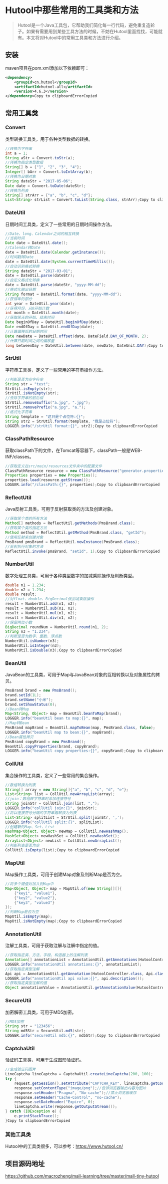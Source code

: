 # Hutool中那些常用的工具类和方法

> Hutool是一个Java工具包，它帮助我们简化每一行代码，避免重复造轮子。如果有需要用到某些工具方法的时候，不妨在Hutool里面找找，可能就有。本文将对Hutool中的常用工具类和方法进行介绍。

## 安装

maven项目在pom.xml添加以下依赖即可：

```xml
<dependency>
    <groupId>cn.hutool</groupId>
    <artifactId>hutool-all</artifactId>
    <version>4.6.3</version>
</dependency>Copy to clipboardErrorCopied
```

## 常用工具类

### Convert

类型转换工具类，用于各种类型数据的转换。

```java
//转换为字符串
int a = 1;
String aStr = Convert.toStr(a);
//转换为指定类型数组
String[] b = {"1", "2", "3", "4"};
Integer[] bArr = Convert.toIntArray(b);
//转换为日期对象
String dateStr = "2017-05-06";
Date date = Convert.toDate(dateStr);
//转换为列表
String[] strArr = {"a", "b", "c", "d"};
List<String> strList = Convert.toList(String.class, strArr);Copy to clipboardErrorCopied
```

### DateUtil

日期时间工具类，定义了一些常用的日期时间操作方法。

```java
//Date、long、Calendar之间的相互转换
//当前时间
Date date = DateUtil.date();
//Calendar转Date
date = DateUtil.date(Calendar.getInstance());
//时间戳转Date
date = DateUtil.date(System.currentTimeMillis());
//自动识别格式转换
String dateStr = "2017-03-01";
date = DateUtil.parse(dateStr);
//自定义格式化转换
date = DateUtil.parse(dateStr, "yyyy-MM-dd");
//格式化输出日期
String format = DateUtil.format(date, "yyyy-MM-dd");
//获得年的部分
int year = DateUtil.year(date);
//获得月份，从0开始计数
int month = DateUtil.month(date);
//获取某天的开始、结束时间
Date beginOfDay = DateUtil.beginOfDay(date);
Date endOfDay = DateUtil.endOfDay(date);
//计算偏移后的日期时间
Date newDate = DateUtil.offset(date, DateField.DAY_OF_MONTH, 2);
//计算日期时间之间的偏移量
long betweenDay = DateUtil.between(date, newDate, DateUnit.DAY);Copy to clipboardErrorCopied
```

### StrUtil

字符串工具类，定义了一些常用的字符串操作方法。

```java
//判断是否为空字符串
String str = "test";
StrUtil.isEmpty(str);
StrUtil.isNotEmpty(str);
//去除字符串的前后缀
StrUtil.removeSuffix("a.jpg", ".jpg");
StrUtil.removePrefix("a.jpg", "a.");
//格式化字符串
String template = "这只是个占位符:{}";
String str2 = StrUtil.format(template, "我是占位符");
LOGGER.info("/strUtil format:{}", str2);Copy to clipboardErrorCopied
```

### ClassPathResource

获取classPath下的文件，在Tomcat等容器下，classPath一般是WEB-INF/classes。

```java
//获取定义在src/main/resources文件夹中的配置文件
ClassPathResource resource = new ClassPathResource("generator.properties");
Properties properties = new Properties();
properties.load(resource.getStream());
LOGGER.info("/classPath:{}", properties);Copy to clipboardErrorCopied
```

### ReflectUtil

Java反射工具类，可用于反射获取类的方法及创建对象。

```java
//获取某个类的所有方法
Method[] methods = ReflectUtil.getMethods(PmsBrand.class);
//获取某个类的指定方法
Method method = ReflectUtil.getMethod(PmsBrand.class, "getId");
//使用反射来创建对象
PmsBrand pmsBrand = ReflectUtil.newInstance(PmsBrand.class);
//反射执行对象的方法
ReflectUtil.invoke(pmsBrand, "setId", 1);Copy to clipboardErrorCopied
```

### NumberUtil

数字处理工具类，可用于各种类型数字的加减乘除操作及判断类型。

```java
double n1 = 1.234;
double n2 = 1.234;
double result;
//对float、double、BigDecimal做加减乘除操作
result = NumberUtil.add(n1, n2);
result = NumberUtil.sub(n1, n2);
result = NumberUtil.mul(n1, n2);
result = NumberUtil.div(n1, n2);
//保留两位小数
BigDecimal roundNum = NumberUtil.round(n1, 2);
String n3 = "1.234";
//判断是否为数字、整数、浮点数
NumberUtil.isNumber(n3);
NumberUtil.isInteger(n3);
NumberUtil.isDouble(n3);Copy to clipboardErrorCopied
```

### BeanUtil

JavaBean的工具类，可用于Map与JavaBean对象的互相转换以及对象属性的拷贝。

```java
PmsBrand brand = new PmsBrand();
brand.setId(1L);
brand.setName("小米");
brand.setShowStatus(0);
//Bean转Map
Map<String, Object> map = BeanUtil.beanToMap(brand);
LOGGER.info("beanUtil bean to map:{}", map);
//Map转Bean
PmsBrand mapBrand = BeanUtil.mapToBean(map, PmsBrand.class, false);
LOGGER.info("beanUtil map to bean:{}", mapBrand);
//Bean属性拷贝
PmsBrand copyBrand = new PmsBrand();
BeanUtil.copyProperties(brand, copyBrand);
LOGGER.info("beanUtil copy properties:{}", copyBrand);Copy to clipboardErrorCopied
```

### CollUtil

集合操作的工具类，定义了一些常用的集合操作。

```java
//数组转换为列表
String[] array = new String[]{"a", "b", "c", "d", "e"};
List<String> list = CollUtil.newArrayList(array);
//join：数组转字符串时添加连接符号
String joinStr = CollUtil.join(list, ",");
LOGGER.info("collUtil join:{}", joinStr);
//将以连接符号分隔的字符串再转换为列表
List<String> splitList = StrUtil.split(joinStr, ',');
LOGGER.info("collUtil split:{}", splitList);
//创建新的Map、Set、List
HashMap<Object, Object> newMap = CollUtil.newHashMap();
HashSet<Object> newHashSet = CollUtil.newHashSet();
ArrayList<Object> newList = CollUtil.newArrayList();
//判断列表是否为空
CollUtil.isEmpty(list);Copy to clipboardErrorCopied
```

### MapUtil

Map操作工具类，可用于创建Map对象及判断Map是否为空。

```java
//将多个键值对加入到Map中
Map<Object, Object> map = MapUtil.of(new String[][]{
    {"key1", "value1"},
    {"key2", "value2"},
    {"key3", "value3"}
});
//判断Map是否为空
MapUtil.isEmpty(map);
MapUtil.isNotEmpty(map);Copy to clipboardErrorCopied
```

### AnnotationUtil

注解工具类，可用于获取注解与注解中指定的值。

```java
//获取指定类、方法、字段、构造器上的注解列表
Annotation[] annotationList = AnnotationUtil.getAnnotations(HutoolController.class, false);
LOGGER.info("annotationUtil annotations:{}", annotationList);
//获取指定类型注解
Api api = AnnotationUtil.getAnnotation(HutoolController.class, Api.class);
LOGGER.info("annotationUtil api value:{}", api.description());
//获取指定类型注解的值
Object annotationValue = AnnotationUtil.getAnnotationValue(HutoolController.class, RequestMapping.class);Copy to clipboardErrorCopied
```

### SecureUtil

加密解密工具类，可用于MD5加密。

```java
//MD5加密
String str = "123456";
String md5Str = SecureUtil.md5(str);
LOGGER.info("secureUtil md5:{}", md5Str);Copy to clipboardErrorCopied
```

### CaptchaUtil

验证码工具类，可用于生成图形验证码。

```java
//生成验证码图片
LineCaptcha lineCaptcha = CaptchaUtil.createLineCaptcha(200, 100);
try {
    request.getSession().setAttribute("CAPTCHA_KEY", lineCaptcha.getCode());
    response.setContentType("image/png");//告诉浏览器输出内容为图片
    response.setHeader("Pragma", "No-cache");//禁止浏览器缓存
    response.setHeader("Cache-Control", "no-cache");
    response.setDateHeader("Expire", 0);
    lineCaptcha.write(response.getOutputStream());
} catch (IOException e) {
    e.printStackTrace();
}Copy to clipboardErrorCopied
```

### 其他工具类

Hutool中的工具类很多，可以参考：https://www.hutool.cn/

## 项目源码地址

https://github.com/macrozheng/mall-learning/tree/master/mall-tiny-hutool